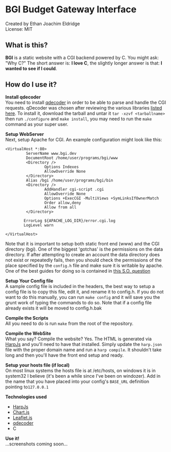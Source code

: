 **BGI** Budget Gateway Interface
=======================================================================

Created by Ethan Joachim Eldridge  
License: MIT

What is this?
-----------------------------------------------------------------------

**BGI** is a static website with a CGI backend powered by C. You might
ask: "Why C?" The short answer is: __I love C__, the slightly longer
answer is that: __I wanted to see if I could__. 

How do I use it?
-----------------------------------------------------------------------

**Install qdecoder**  
You need to install [qdecoder] in order to be able to parse and handle
the CGI requests. qDecoder was chosen after reviewing the various
libraries [listed here]. To install it, download the tarball and untar
it `tar -xzvf <tarballname>` then run `./configure` and `make install`,
you may need to run the `make` command as your super user.

**Setup WebServer**  
Next, setup Apache for CGI. An example configuration might look like this:

	<VirtualHost *:80>
	         ServerName www.bgi.dev
	         DocumentRoot /home/user/programs/bgi/www
	         <Directory />
	                 Options Indexes
	                 AllowOverride None
	         </Directory>
	         Alias /bgi /home/user/programs/bgi/bin
	         <Directory />
	                 AddHandler cgi-script .cgi
	                 AllowOverride None
	                 Options +ExecCGI -MultiViews +SymLinksIfOwnerMatch
	                 Order allow,deny
	                 Allow from all
	         </Directory>
	 
	        ErrorLog ${APACHE_LOG_DIR}/error.cgi.log
	        LogLevel warn

	</VirtualHost>

Note that it is important to setup both static front end (www) and the CGI
directory (bgi). One of the biggest 'gotchas' is the permissions on the data
directory. If after attempting to create an account the data directory does
not exist or repeatedly fails, then you should check the permissions of the 
place specified by the `config.h` file and make sure it is writable by apache. 
One of the best guides for doing so is contained in [this S.O. question]


**Setup Your Config file**  
A sample config file is included in the headers, the best way to setup a config
file is to copy this file, edit it, and rename it to config.h. If you do not
want to do this manually, you can run `make config` and it will save you the grunt
work of typing the commands to do so. Note that if a config file already exists
it will be moved to config.h.bak

**Compile the Scripts**  
All you need to do is run `make` from the root of the repository.

**Compile the WebSite**  
What you say? Compile the website? Yes. The HTML is generated via [HarpJs] and
you'll need to have that installed. Simply update the `harp.json` file with the
proper domain name and run a `harp compile`. It shouldn't take long and then you'll
have the front end setup and ready.

**Setup your hosts file (if local)**  
On most linux systems the hosts file is at /etc/hosts, on windows it is in system32
I believe (it's been a while since I've been on windozer). Add in the name that you
have placed into your config's `BASE_URL` definition pointing to`127.0.0.1`

**Technologies used**  
 
 - [HarpJs]
 - [Chart.js]
 - [Leaflet.js]
 - [qdecoder]
 - C


**Use it!**  
...screenshots coming soon...



[qdecoder]:http://www.qdecoder.org/wiki/qdecoder
[listed here]:http://cgi.resourceindex.com/programs_and_scripts/c_and_c++/libraries_and_classes/
[this S.O. question]:http://serverfault.com/questions/124800/how-to-setup-linux-permissions-for-the-www-folder
[HarpJs]:http://harpjs.com
[Chart.js]:https://github.com/nnnick/Chart.js
[Leaflet.js]:http://Leafletjs.com